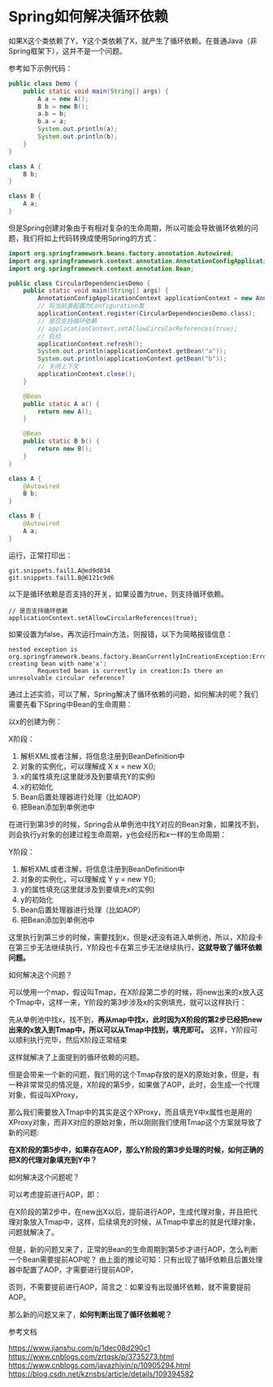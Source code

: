 # Spring如何解决循环依赖

如果X这个类依赖了Y，Y这个类依赖了X，就产生了循环依赖。在普通Java（非Spring框架下），这并不是一个问题。

参考如下示例代码：

```java
public class Demo {
    public static void main(String[] args) {
        A a = new A();
        B b = new B();
        a.b = b;
        b.a = a;
        System.out.println(a);
        System.out.println(b);
    }
}

class A {
    B b;
}

class B {
    A a;
}
```

但是Spring创建对象由于有相对复杂的生命周期，所以可能会导致循环依赖的问题，我们将如上代码转换成使用Spring的方式：

```java
import org.springframework.beans.factory.annotation.Autowired;
import org.springframework.context.annotation.AnnotationConfigApplicationContext;
import org.springframework.context.annotation.Bean;

public class CircularDependenciesDemo {
    public static void main(String[] args) {
        AnnotationConfigApplicationContext applicationContext = new AnnotationConfigApplicationContext();
        // 将当前类配置为Configuration类
        applicationContext.register(CircularDependenciesDemo.class);
        // 是否支持循环依赖
        // applicationContext.setAllowCircularReferences(true);
        // 启动
        applicationContext.refresh();
        System.out.println(applicationContext.getBean("a"));
        System.out.println(applicationContext.getBean("b"));
        // 关闭上下文
        applicationContext.close();
    }

    @Bean
    public static A a() {
        return new A();
    }

    @Bean
    public static B b() {
        return new B();
    }
}

class A {
    @Autowired
    B b;
}

class B {
    @Autowired
    A a;
}
```

运行，正常打印出：

```text
git.snippets.fail1.A@ed9d034
git.snippets.fail1.B@6121c9d6
```

以下是循环依赖是否支持的开关，如果设置为true，则支持循环依赖。

```text
// 是否支持循环依赖
applicationContext.setAllowCircularReferences(true);
```

如果设置为false，再次运行main方法，则报错，以下为简略报错信息：

```text
nested exception is org.springframework.beans.factory.BeanCurrentlyInCreationException:Error creating bean with name'x':
        Requested bean is currently in creation:Is there an unresolvable circular reference?
```

通过上述实验，可以了解，Spring解决了循环依赖的问题，如何解决的呢？我们需要先看下Spring中Bean的生命周期：

以x的创建为例：

X阶段：

1. 解析XML或者注解，将信息注册到BeanDefinition中
2. 对象的实例化，可以理解成 X x = new X();
3. x的属性填充(这里就涉及到要填充Y的实例)
4. x的初始化
5. Bean后置处理器进行处理（比如AOP）
6. 把Bean添加到单例池中

在进行到第3步的时候，Spring会从单例池中找Y对应的Bean对象，如果找不到，则会执行y对象的创建过程生命周期，y也会经历和x一样的生命周期：

Y阶段：

1. 解析XML或者注解，将信息注册到BeanDefinition中
2. 对象的实例化，可以理解成 Y y = new Y();
3. y的属性填充(这里就涉及到要填充x的实例)
4. y的初始化
5. Bean后置处理器进行处理（比如AOP）
6. 把Bean添加到单例池中

这里执行到第三步的时候，需要找到x，但是x还没有进入单例池，所以，X阶段卡在第三步无法继续执行，Y阶段也卡在第三步无法继续执行，**这就导致了循环依赖问题。**

如何解决这个问题？

可以使用一个map，假设叫Tmap，在X阶段第二步的时候，将new出来的x放入这个Tmap中，这样一来，Y阶段的第3步涉及x的实例填充，就可以这样执行：

先从单例池中找x，找不到，**再从map中找x，此时因为X阶段的第2步已经把new出来的x放入到Tmap中，所以可以从Tmap中找到，填充即可。** 这样，Y阶段可以顺利执行完毕，然后X阶段正常结束

这样就解决了上面提到的循环依赖的问题。

但是会带来一个新的问题，我们用的这个Tmap存放的是X的原始对象，但是，有一种非常常见的情况是，X阶段的第5步，如果做了AOP，此时，会生成一个代理对象，假设叫XProxy，

那么我们需要放入Tmap中的其实是这个XProxy，而且填充Y中x属性也是用的XProxy对象，而非X对应的原始对象，所以刚刚我们使用Tmap这个方案就导致了新的问题:

**在X阶段的第5步中，如果存在AOP，那么Y阶段的第3步处理的时候，如何正确的把X的代理对象填充到Y中？**

如何解决这个问题呢？

可以考虑提前进行AOP，即：

在X阶段的第2步中，在new出X以后，提前进行AOP，生成代理对象，并且把代理对象放入Tmap中，这样，后续填充的时候，从Tmap中拿出的就是代理对象， 问题就解决了。

但是，新的问题又来了，正常的Bean的生命周期到第5步才进行AOP，怎么判断一个Bean需要提前AOP呢？ 由上面的推论可知：只有出现了循环依赖且后置处理器中配置了AOP，才需要进行提前AOP，

否则，不需要提前进行AOP，简言之：如果没有出现循环依赖，就不需要提前AOP。

那么新的问题又来了，**如何判断出现了循环依赖呢？**



参考文档

https://www.jianshu.com/p/1dec08d290c1
https://www.cnblogs.com/zrtqsk/p/3735273.html
https://www.cnblogs.com/javazhiyin/p/10905294.html
https://blog.csdn.net/kznsbs/article/details/109394582